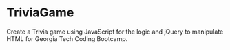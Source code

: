 # TriviaGame
Create a Trivia game using JavaScript for the logic and jQuery to manipulate HTML for Georgia Tech Coding Bootcamp.
